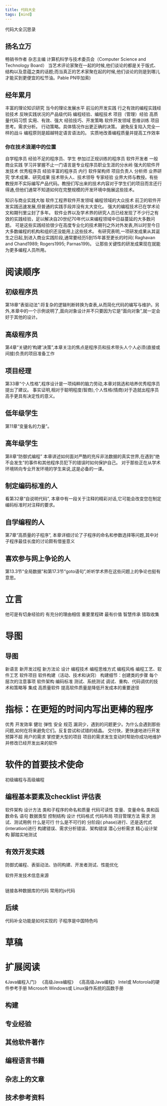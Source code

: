 ```yaml
---
title: 代码大全
tags: [mind]
---
```

代码大全沉思录
<!-- more -->
## 扬名立万
畅销书作者
杂志主编
计算机科学与技术委员会（Computer Science and Technology Board）
当艺术评论家聚在一起的时候,他们谈论的都是关于版式、结构以及意蕴之类的话题;而当真正的艺术家聚在起的时候,他们谈论的则是到哪儿才能买到更便宜的松节油。Pable PN毕加索)


## 经年累月
丰富的理论知识研究
当今的理论发展水平
前沿的开发实践
行之有效的编程实践经验技术
反映实践状况的产品级代码
编程经验、编程技术
项目（管理）经验
高质量代码习惯
实用、有效、强大
经验技巧、开发策略
软件开发领域
思维训练
项目思考。需求分析。
行动策略。具体情况作出更正确的决策。
避免反复陷入完全一样的战斗
编程原则是超越特定语言语法的。
实质地改善编程质量并提高工作效率

### 你在技术浪潮中的位置
自学程序员
经验不足的程序员、学生
参加过正规训练的程序员
软件开发者
一般商业实践
学习并掌握不止一门语言是专业程序员职业生涯的分水岭
强大的软件开发技术
优秀程序员
经验丰富的程序员
内行
软件架构师
项目负责人
分析师
业界研究
学术成果、研究成果
技术带头人、技术领导
专家经验
业界大师与教授。有些教授并不实际编写产品代码。教授们写出来的技术内容对于学生们的项目而言还行得通,但他们通常不知道如何在完整规模的开发环境中施展这些技术。

知识与商业实践大咖
软件工程界软件开发领域
编程领域的大众技术
前卫的软件开发实践迅速发展,但普通的实践手段并没有太大变化。
强大的编程技术已在学术论文和期刊里尘封了多年。
    软件业界以及学术界的研究人员已经发现了不少行之有效的实践经验，足以解决自20世纪70年代以来编程领域中日益蔓延的大多数问题。
    可是这些实践经验很少在高度专业化的技术期刊之外对外发表,所以时至今日大多数编程的机构和组织还没能用上这些技术。
有研究表明,一项研发成果从其诞生之日起,到进入商业实践阶段,通常要经历5到15年甚至更长的时间( Raghavan and Chand1989; Rogers1995; Parnas199)。
让那些关键性的研发成果现在就能为更多编程人员所用。


# 阅读顺序
##  初级程序员
第18章“表驱动法”:将复杂的逻辑判断转换为查表,从而简化代码的编写与维护。另外,本章中的一个示例说明了,面向对象设计并不只要因为它是“面向对象”,就一定会好于其他的设计。
## 高级程序员
第4章“关键的‘构建’决策”,本章关注的焦点是程序员和技术带头人个人必须(直接或间接)负责的项目准备工作

## 项目经理
第33章“个人性格”,程序设计是一项纯粹的脑力劳动,本章对挑选和培养优秀程序员提出了建议。
事实证明,相对于聪明程度(智商),个人性格(情商)对于造就出程序员高手更具有决定性的意义。
## 低年级学生
第11章“变量名的力量”。
## 高年级学生
第8章“防御式编程”
本章讲述如何面对严酷的充斥非法数据的真实世界,在遇到“绝不会发生”的事件和其他程序员犯下的错误时如何保护自己。
对于那些正在从学术环境转向专业开发环境的学生来说,这是必备的一课。
## 制定编码标准的人
看第32章“自说明代码”,
本章中有一段关于注释的精彩对话,它可能会改变您在制定编码标准时对注释的要求。
## 自学编程的人
第7章“高质量的子程序”,
本章详细讨论了子程序的命名和参数选择等问题,其中对子程序最佳长度的讨论颇有借鉴意义
## 喜欢参与网上争论的人
第13.3节“全局数据”和第17.3节“goto语句”,听听学术界在这些问题上的争论也挺有意思。

# 立言
他可是有切身经验的
有充分的理由相信
重要里程碑
最有价值
智慧传承
猎取收集

# 导图
## 导图
新语言
新开发过程
新方法论
设计
编程技术
编程思维方式
编程风格
编程工艺、软件工艺
软件项目
软件构建（活动、技术和诀窍）
构建细节：创建类的步骤
每个层次的注意事项
软件架构
编码标准
测试、系统测试
调试、重构、代码调优的技术和策略等
集成
高质量软件
提高软件质量是降低开发成本的重要途径
# 指标：在更短的时间内写出更棒的程序
优秀
开发效率
健壮
弹性
安全
规范
漏洞少，遇到的问题更少。为什么会遇到那些问题,如何在将来避免它们。反复尝试和试错的结晶。
交付快，更快速地进行开发
预算不超
用户的需求
掌控更大型的项目
项目的需求发生变动时帮助你成功地维护并修改已经开发出来的软件

# 软件的首要技术使命
初级编程与高级编程
## 编程基本要素及checklist 评估表
软件架构
设计方法
类和子程序的命名和质量
代码可读性
变量、变量命名
类和函数命名
语句
数据类型
控制结构
设计
代码格式
代码布局
项目管理方法
需求
测试、测试用例
什么是可行
什么是不可行的
分阶段( phase)进行、还是迭代式(interation)进行
构建错误、需求分析错误、架构错误
潜心分析需求
精心设计架构
脚踏实地测试
## 有效开发实践
防御式编程、表驱动法、协同构建、开发者测试、性能优化

软件开发技术信息来源
##
链接各种数据库的代码
常用的js代码
## 后续
代码补全功能是如何实现的
子程序是中国特色吗

# 草稿

# 扩展阅读
《Java编程入门》
《高级Java编程》
《高高级Java编程》
Intel或 Motorola的硬件参考手册
Microsoft Windows或 Linux操作系统的函数手册
## 构建
## 专业经验
## 其他软件著作
## 编程语言书籍
## 杂志上的文章
## 技术参考资料
